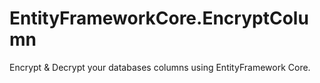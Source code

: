 # EntityFrameworkCore.EncryptColumn
Encrypt &amp; Decrypt your databases columns using EntityFramework Core.
